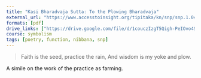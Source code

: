 ```yaml
---
title: "Kasi Bharadvaja Sutta: To the Plowing Bharadvaja"
external_url: "https://www.accesstoinsight.org/tipitaka/kn/snp/snp.1.04.olen.html"
formats: [pdf]
drive_links: ["https://drive.google.com/file/d/1couczIzgT5Qigh-PeIOvo4SBLvUy1OSh/view?usp=drivesdk"]
course: symbolism
tags: [poetry, function, nibbana, snp]
---
```


> Faith is the seed, practice the rain, And wisdom is my yoke and plow.

A simile on the work of the practice as farming.
